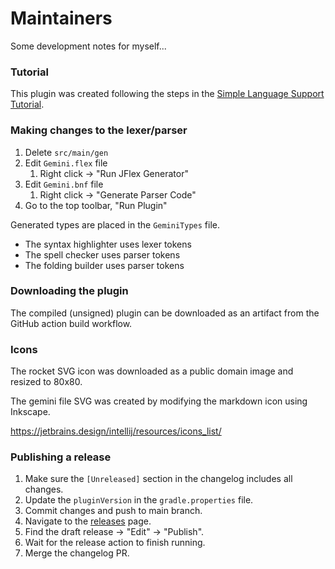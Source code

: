 # Maintainers

Some development notes for myself...

### Tutorial

This plugin was created following the steps in the [Simple Language Support Tutorial](https://plugins.jetbrains.com/docs/intellij/custom-language-support-tutorial.html).

### Making changes to the lexer/parser

1. Delete `src/main/gen`
2. Edit `Gemini.flex` file
   1. Right click -> "Run JFlex Generator"
3. Edit `Gemini.bnf` file
   1. Right click -> "Generate Parser Code"
4. Go to the top toolbar, "Run Plugin"

Generated types are placed in the `GeminiTypes` file.

- The syntax highlighter uses lexer tokens
- The spell checker uses parser tokens
- The folding builder uses parser tokens

### Downloading the plugin

The compiled (unsigned) plugin can be downloaded as an artifact from the GitHub action build workflow.

### Icons

The rocket SVG icon was downloaded as a public domain image and resized to 80x80.

The gemini file SVG was created by modifying the markdown icon using Inkscape.

https://jetbrains.design/intellij/resources/icons_list/

### Publishing a release

1. Make sure the `[Unreleased]` section in the changelog includes all changes.
2. Update the `pluginVersion` in the `gradle.properties` file.
3. Commit changes and push to main branch.
4. Navigate to the [releases](https://github.com/michael-lazar/gemini-intellij-plugin/releases/) page.
5. Find the draft release -> "Edit" -> "Publish".
6. Wait for the release action to finish running.
7. Merge the changelog PR.
